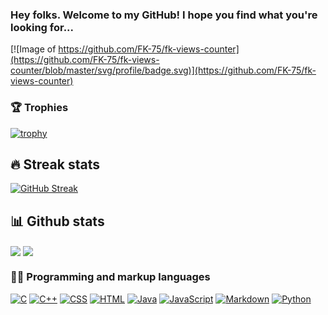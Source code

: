 ### Hey folks. Welcome to my GitHub! I hope you find what you're looking for...

[![Image of https://github.com/FK-75/fk-views-counter](https://github.com/FK-75/fk-views-counter/blob/master/svg/profile/badge.svg)](https://github.com/FK-75/fk-views-counter)

### 🏆 Trophies

[![trophy](https://github-profile-trophy.vercel.app/?username=FK-75&theme=onedark&no-bg=false&count_private=true)](https://github.com/MattyTheHacker/FK-75)

## 🔥 Streak stats
[![GitHub Streak](https://github-readme-streak-stats.herokuapp.com/?user=FK-75&theme=midnight-purple)](https://git.io/streak-stats)


## 📊 Github stats

<img align="center" src="https://github-readme-stats.vercel.app/api?username=FK-75&show_icons=true&theme=midnight-purple&include_all_commits=true"/>

<!--![willianrod's wakatime stats](https://github-readme-stats.vercel.app/api/wakatime?username=FK-75&theme=midnight-purple) -->

<img align="center" src="https://github-readme-stats.vercel.app/api/top-langs/?username=FK-75&theme=midnight-purple&layout=compact&langs_count=10"/>

### 👨‍💻 Programming and markup languages

<p>
    <a href="https://github.com/search?q=user%3AFK-75+language%3Ac"><img alt="C" src="https://custom-icon-badges.herokuapp.com/badge/C-03599C.svg?logo=c-in-hexagon&logoColor=white"></a>
    <a href="https://github.com/search?q=user%3AFK-75+language%3Acpp"><img alt="C++" src="https://custom-icon-badges.herokuapp.com/badge/C++-9C033A.svg?logo=cpp2&logoColor=white"></a>
    <a href="https://github.com/search?q=user%3AFK-75+language%3Acss"><img alt="CSS" src="https://img.shields.io/badge/CSS-1572B6.svg?logo=css3&logoColor=white"></a>
    <a href="https://github.com/search?q=user%3AFK-75+language%3Ahtml"><img alt="HTML" src="https://img.shields.io/badge/HTML-E34F26.svg?logo=html5&logoColor=white"></a>
    <a href="https://github.com/search?q=user%3AFK-75+language%3Ajava"><img alt="Java" src="https://img.shields.io/badge/Java-007396.svg?logo=java&logoColor=white"></a>
    <a href="https://github.com/search?q=user%3AFK-75+language%3Ajavascript"><img alt="JavaScript" src="https://img.shields.io/badge/JavaScript-F7DF1E.svg?logo=javascript&logoColor=black"></a>
    <a href="https://github.com/search?q=user%3AFK-75+language%3Amarkdown"><img alt="Markdown" src="https://img.shields.io/badge/Markdown-000000.svg?logo=markdown&logoColor=white"></a>
    <a href="https://github.com/search?q=user%3AFK-75+language%3Apython"><img alt="Python" src="https://img.shields.io/badge/Python-14354C.svg?logo=python&logoColor=white"></a>
</p>

